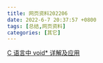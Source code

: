 ```yaml
---
title: 网页资料202206
date: 2022-6-7 20:37:57 +0800
tags: [总结,网页资料]
categories: [其它]
---
```


[C 语言中 void* 详解及应用](https://www.runoob.com/w3cnote/c-void-intro.html)

